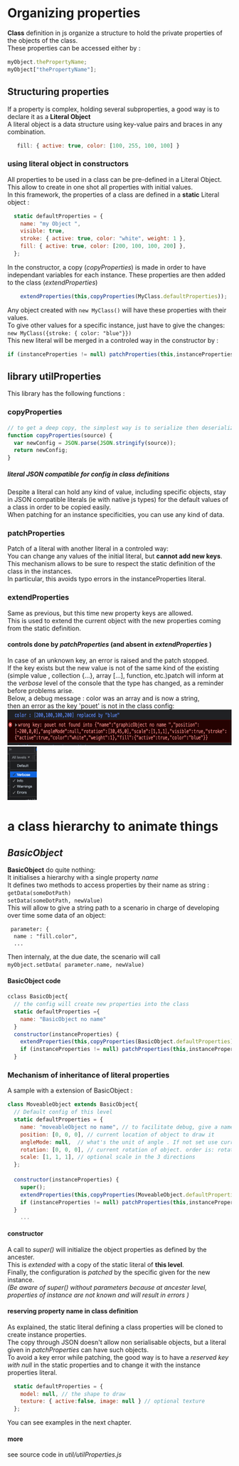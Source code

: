 # Organizing properties  

  **Class** definition in js organize a structure to hold the private properties of the objects of the class.  
  These properties can be accessed either by : 
 ``` javascript 
 myObject.thePropertyName;
 myObject["thePropertyName"]; 
 ```
## Structuring properties 
If a property is complex, holding several subproperties, a good way is to declare it as a **Literal Object**   
 A literal object is a data structure using key-value pairs and braces in any combination.
 ``` javascript
    fill: { active: true, color: [100, 255, 100, 100] }
  ```   
### using literal object in constructors 
All properties to be used in a class can be pre-defined in a Literal Object.   
This allow to create in one shot all properties with initial values.    
In this framework, the properties of a class are defined in a **static** Literal object :   
```javascript  
  static defaultProperties = {
    name: "my Object ", 
    visible: true, 
    stroke: { active: true, color: "white", weight: 1 },
    fill: { active: true, color: [200, 100, 100, 200] },
  };
``` 
In the constructor, a copy (*copyProperties*) is made in order to have independant variables for each  instance. 
These properties are then added to the class (*extendProperties*)
```javascript 
    extendProperties(this,copyProperties(MyClass.defaultProperties));
```  
Any object created with ```new MyClass()``` will have these properties with their values.    
To give other values for a specific instance, just have to give the changes:   
```new MyClass({stroke: { color: "blue"}})```   
This new literal will be merged in a controled way in the constructor by :   
```javascript 
if (instanceProperties != null) patchProperties(this,instanceProperties);
```   
## library utilProperties  
This library has the following functions :   
### **copyProperties**
```javascript 
// to get a deep copy, the simplest way is to serialize then deserialize the structure
function copyProperties(source) {
  var newConfig = JSON.parse(JSON.stringify(source));
  return newConfig;
}
```
 ##### literal JSON compatible for config in class definitions
 Despite a literal can hold any kind of value, including specific objects, stay in JSON compatible literals (ie with native js types) for the default values of a class in order to be copied easily.  
 When patching for an instance specificities, you can use any kind of data.  

### **patchProperties**
Patch of a literal with another literal in a controled way:    
You can change any values of the initial literal, but **cannot add new keys**.   
This mechanism allows to be sure to respect the static definition of the class in the instances.   
In particular, this avoids typo errors in the instanceProperties literal.  

### **extendProperties**
Same as previous, but this time new property keys are allowed.  
This is used to extend the current object with the new properties coming from the static definition.  

#### controls done by *patchProperties* (and absent in *extendProperties* )  
In case of an unknown key, an error is raised and the patch stopped.   
If the key exists but the new value is not of the same kind of the existing (simple value , collection {...}, array [...], function, etc.)patch will inform at the *verbose* level of the console that the type has changed, as a reminder before problems arise.    
Below, a debug message : color was an array and is now a string,  
then an error as the key 'pouet' is not in the class config:   
<img src = "../img/forDoc/control0.png" height = 80></img><img src = "../img/forDoc/verboseChrome.png" height = 120></img> 
    
# a class hierarchy to animate things 

 ## *BasicObject*
 **BasicObject** do quite nothing:  
It initialises a hierarchy with a single property *name*   
It defines two methods to access properties by their name as string  :  
```getData(someDotPath)```   
```setData(someDotPath, newValue)```    
This will allow to give a string path to a scenario in charge of developing over time some data of an object:  
``` 
 parameter: {
  name : "fill.color",
  ...
```   
Then internaly, at the due date, the scenario will call   
```myObject.setData( parameter.name, newValue)```



 #### BasicObject code 
``` javascript 
cclass BasicObject{
  // the config will create new properties into the class 
  static defaultProperties ={
    name: "BasicObject no name"
  }
  constructor(instanceProperties) {
    extendProperties(this,copyProperties(BasicObject.defaultProperties));
    if (instanceProperties != null) patchProperties(this,instanceProperties);
  }
```   


### Mechanism of inheritance of literal properties
A sample with a extension of BasicObject :  
```javascript  
class MoveableObject extends BasicObject{
  // Default config of this level
  static defaultProperties = {
    name: "moveableObject no name", // to facilitate debug, give a name to your objects
    position: [0, 0, 0], // current location of object to draw it
    angleMode: null,  // what's the unit of angle . If not set use current angleMode 
    rotation: [0, 0, 0], // current rotation of object. order is: rotateX, then Y , then Z
    scale: [1, 1, 1], // optional scale in the 3 directions
  };

  constructor(instanceProperties) {
    super();
    extendProperties(this,copyProperties(MoveableObject.defaultProperties));
    if (instanceProperties != null) patchProperties(this,instanceProperties);
  }
    ...
```

 
#### constructor 
A call to *super()* will initialize the object properties as defined by the ancester.  
This is *extended* with a copy of the static literal of **this level**.    
Finally, the configuration is *patched* by the specific given for the new instance.   
*(Be aware of super() without parameters because at ancester level, properties of instance are not known and will result in errors )* 

####  reserving property name in class definition 
As explained, the static literal defining a class properties will be cloned to create instance properties.  
The copy through JSON doesn't allow non serialisable objects, but a literal given in *patchProperties* can have such objects.   
To avoid a key error while patching, the good way is to have a *reserved key with null* in the static properties and to change it with the  instance properties literal. 
```javascript 
  static defaultProperties = {
    model: null, // the shape to draw 
    texture: { active:false, image: null } // optional texture
  };
```  
You can see examples in the next chapter.   

#### more  
see source code in *util/utilProperties.js*